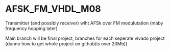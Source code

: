 # AFSK_FM_VHDL_M08
Transmitter (and possibly receiver) wiht AFSk over FM modulutation (maby frequency hopping later)

Main branch will be final project, branches for each seperate vivado project (dunno how to get whole project on github(is over 20Mb))
